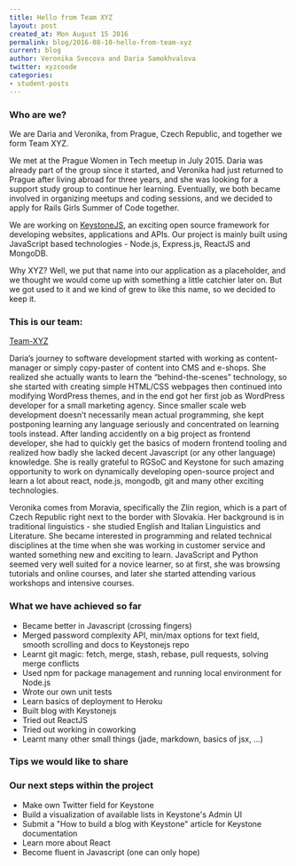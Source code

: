```yaml
---
title: Hello from Team XYZ
layout: post
created_at: Mon August 15 2016
permalink: blog/2016-08-10-hello-from-team-xyz
current: blog
author: Veronika Svecova and Daria Samokhvalova
twitter: xyzcoode
categories:
- student-posts
---
```


### Who are we?

We are Daria and Veronika, from Prague, Czech Republic, and together we form Team XYZ.

We met at the Prague Women in Tech meetup in July 2015. Daria was already part of the group since it started, and Veronika had just returned to Prague after living abroad for three years, and she was looking for a support study group to continue her learning. Eventually, we both became involved in organizing meetups and coding sessions, and we decided to apply for Rails Girls Summer of Code together.

We are working on [KeystoneJS](http://keystonejs.com/), an exciting open source framework for developing websites, applications and APIs. Our project is mainly built using JavaScript based technologies - Node.js, Express.js, ReactJS and MongoDB.

Why XYZ? Well, we put that name into our application as a placeholder, and we thought we would come up with something a little catchier later on. But we got used to it and we kind of grew to like this name, so we decided to keep it.

### This is our team:

[Team-XYZ](/img/blog/2016/team-xyz.jpg)

Daria’s journey to software development started with working as content-manager or simply copy-paster of content into CMS and e-shops. She realized she actually wants to learn the “behind-the-scenes” technology, so she started with creating simple HTML/CSS webpages then continued into modifying WordPress themes, and in the end got her first job as WordPress developer for a small marketing agency. Since smaller scale web development doesn’t necessarily mean actual programming, she kept postponing learning any language seriously and concentrated on learning tools instead. After landing accidently on a big project as frontend developer, she had to quickly get the basics of modern frontend tooling and realized how badly she lacked decent Javascript (or any other language) knowledge. She is really grateful to RGSoC and Keystone for such amazing opportunity to work on dynamically developing open-source project and learn a lot about react, node.js, mongodb, git and many other exciting technologies.

Veronika comes from Moravia, specifically the Zlín region, which is a part of Czech Republic right next to the border with Slovakia.
Her background is in traditional linguistics - she studied English and Italian Linguistics and Literature.
She became interested in programming and related technical disciplines at the time when she was working in customer service and wanted something new and exciting to learn. JavaScript and Python seemed very well suited for a novice learner, so at first, she was browsing tutorials and online courses, and later she started attending various workshops and intensive courses.

### What we have achieved so far
* Became better in Javascript (crossing fingers)
* Merged password complexity API, min/max options for text field, smooth scrolling and docs to Keystonejs repo
* Learnt git magic: fetch, merge, stash, rebase, pull requests, solving merge conflicts
* Used npm for package management and running local environment for Node.js
* Wrote our own unit tests
* Learn basics of deployment to Heroku
* Built blog with Keystonejs
* Tried out ReactJS
* Tried out working in coworking
* Learnt many other small things (jade, markdown, basics of jsx, ...)

### Tips we would like to share

### Our next steps within the project
* Make own Twitter field for Keystone
* Build a visualization of available lists in Keystone's Admin UI
* Submit a "How to build a blog with Keystone" article for Keystone documentation
* Learn more about React
* Become fluent in Javascript (one can only hope)
